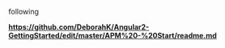 following 

**https://github.com/DeborahK/Angular2-GettingStarted/edit/master/APM%20-%20Start/readme.md**

